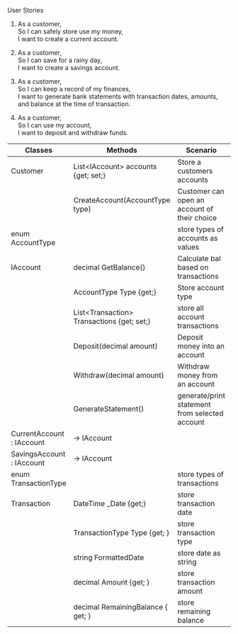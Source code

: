 User Stories

1. As a customer,\
So I can safely store use my money,\
I want to create a current account.

2. As a customer,\
So I can save for a rainy day,\
I want to create a savings account.

3. As a customer,\
So I can keep a record of my finances,\
I want to generate bank statements with transaction dates, amounts, and balance at the time of transaction.

4. As a customer,\
So I can use my account,\
I want to deposit and withdraw funds.

| Classes                   | Methods                                    | Scenario                                       | Outputs                        |
|---------------------------|--------------------------------------------|------------------------------------------------|--------------------------------|
| Customer                  | List\<IAccount> accounts {get; set;}        | Store a customers accounts                     | List\<IAccount> accounts        |
|                           | CreateAccount(AccountType type)            | Customer can open an account of their choice   | bool                           |
| enum AccountType          |                                            | store types of accounts as values              | Current, Savings               |
| IAccount                  | decimal GetBalance()                | Calculate bal based on transactions                         | decimal balance                |
|                           | AccountType Type {get;}                    | Store account type                             | AccountType type               |
|                           | List\<Transaction> Transactions {get; set;} | store all account transactions                 | List\<Transaction> transactions |
|                           | Deposit(decimal amount)                    | Deposit money into an account                  | bool                           |
|                           | Withdraw(decimal amount)                   | Withdraw money from an account                 | bool                           |
|                           | GenerateStatement()                        | generate/print statement from selected account | void                           |
| CurrentAccount : IAccount | -> IAccount                                |                                                |                                |
| SavingsAccount : IAccount | -> IAccount                                |                                                |                                |
| enum TransactionType      |                                            | store types of transactions                    | Deposit, Withdraw              |
| Transaction               | DateTime _Date {get;}                      | store transaction date                         | Date date                      |
|                           | TransactionType Type {get; }               | store transaction type                         | TransactionType type           |
|                           | string FormattedDate                       | store date as string                           | string date                    |
|                           | decimal Amount {get; }                     | store transaction amount                       | decimal amount                 |
|                           | decimal RemainingBalance { get; }          | store remaining balance | decimal remainingBalance                |